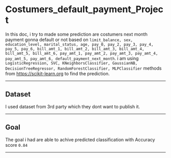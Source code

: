 # Costumers_default_payment_Project

In this doc, i try to made some prediction are costumers next month payment gonna default or not based on `limit_balance, sex, education_level, marital_status, age, pay_0, pay_2, pay_3, pay_4, pay_5, pay_6, bill_amt_1, bill_amt_2, bill_amt_3, bill_amt_4, bill_amt_5, bill_amt_6, pay_amt_1, pay_amt_2, pay_amt_3, pay_amt_4, pay_amt_5, pay_amt_6, default_payment_next_month`. i am using `LogisticRegression, SVC, KNeighborsClassifier, GaussianNB, DecisionTreeRegressor, RandomForestClassifier, MLPClassifier` methods from https://scikit-learn.org to find the prediction.

---

## Dataset

I used dataset from 3rd party which they dont want to publish it.

---

## Goal

The goal i had are able to achive predicted classification with Accuracy score `0.84 `

---